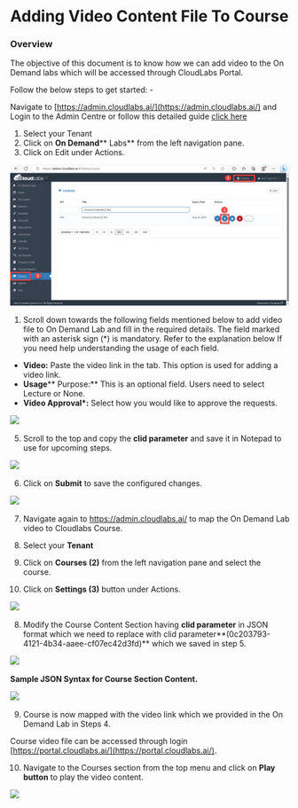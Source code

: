# **Adding Video Content File To Course**

###

### **Overview**

The objective of this document is to know how we can add video to the On Demand labs which will be accessed through CloudLabs Portal.

Follow the below steps to get started: -

Navigate to [https://admin.cloudlabs.ai/](https://admin.cloudlabs.ai/) and Login to the Admin Centre or follow this detailed guide [click here](https://docs.cloudlabs.ai/Instructor/GettingStarted)

1. Select your Tenant
2. Click on **On Demand**** Labs** from the left navigation pane.
3. Click on Edit under Actions.

![](./images/iq1.png)

1. Scroll down towards the following fields mentioned below to add video file to On Demand Lab and fill in the required details. The field marked with an asterisk sign (\*) is mandatory. Refer to the explanation below If you need help understanding the usage of each field.

- **Video:** Paste the video link in the tab. This option is used for adding a video link.
- **Usage**** Purpose:** This is an optional field. Users need to select Lecture or None.
- **Video Approval\*:** Select how you would like to approve the requests.

![](RackMultipart20230809-1-qbqfu2_html_1f511bf6cb6eed30.png)

5. Scroll to the top and copy the **clid parameter** and save it in Notepad to use for upcoming steps.

![](RackMultipart20230809-1-qbqfu2_html_dd7834e95179165.png)

6. Click on **Submit** to save the configured changes.

![](RackMultipart20230809-1-qbqfu2_html_3356943dcf1e3333.png)

7. Navigate again to https://admin.cloudlabs.ai/ to map the On Demand Lab video to Cloudlabs Course.

1. Select your **Tenant**
2. Click on **Courses (2)** from the left navigation pane and select the course.
3. Click on **Settings (3)** button under Actions.

![](RackMultipart20230809-1-qbqfu2_html_882d0d0db94b2c9e.png)

8. Modify the Course Content Section having **clid parameter** in JSON format which we need to replace with clid parameter**(0c203793-4121-4b34-aaee-cf07ec42d3fd)** which we saved in step 5.

![](RackMultipart20230809-1-qbqfu2_html_b40c80bd5097cdf1.png)

**Sample JSON Syntax for Course Section Content.**

![](RackMultipart20230809-1-qbqfu2_html_9b107c42a07af500.png)

9. Course is now mapped with the video link which we provided in the On Demand Lab in Steps 4.

Course video file can be accessed through login [https://portal.cloudlabs.ai/](https://portal.cloudlabs.ai/).

10. Navigate to the Courses section from the top menu and click on **Play button** to play the video content.

![](RackMultipart20230809-1-qbqfu2_html_3c689b4b89d45c00.png)
